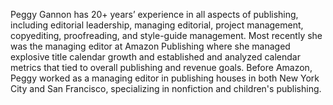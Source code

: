 Peggy Gannon has 20+ years’ experience in all aspects of publishing, including editorial leadership, managing editorial, project management, copyediting, proofreading, and style-guide management. Most recently she was the managing editor at Amazon Publishing where she managed explosive title calendar growth and established and analyzed calendar metrics that tied to overall publishing and revenue goals. Before Amazon, Peggy worked as a managing editor in publishing houses in both New York City and San Francisco, specializing in nonfiction and children's publishing.
